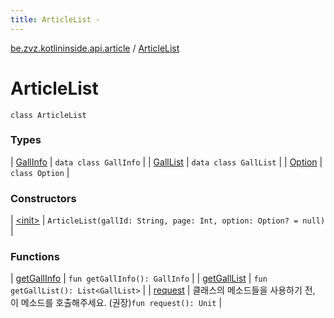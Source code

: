 ```yaml
---
title: ArticleList - 
---
```


[be.zvz.kotlininside.api.article](../index.html) / [ArticleList](./index.html)

# ArticleList

`class ArticleList`

### Types

| [GallInfo](-gall-info/index.html) | `data class GallInfo` |
| [GallList](-gall-list/index.html) | `data class GallList` |
| [Option](-option/index.html) | `class Option` |

### Constructors

| [&lt;init&gt;](-init-.html) | `ArticleList(gallId: String, page: Int, option: Option? = null)` |

### Functions

| [getGallInfo](get-gall-info.html) | `fun getGallInfo(): GallInfo` |
| [getGallList](get-gall-list.html) | `fun getGallList(): List<GallList>` |
| [request](request.html) | 클래스의 메소드들을 사용하기 전, 이 메소드를 호출해주세요. (권장)`fun request(): Unit` |

